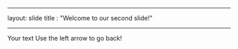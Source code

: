 ___ 
layout: slide
title : "Welcome to our second slide!"
___
Your text
Use the left arrow to go back!
